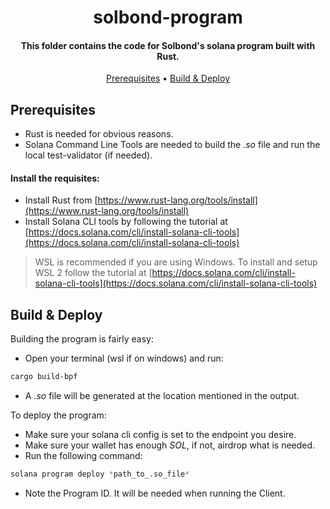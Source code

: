<h1 align="center">solbond-program</h1>

<h4 align="center">
This folder contains the code for Solbond's solana program built with Rust.</h4>

<p align="center">
  <a href="#prerequisites">Prerequisites</a> •
  <a href="#build--deploy">Build & Deploy</a> 
</p>

## Prerequisites

- Rust is needed for obvious reasons.
- Solana Command Line Tools are needed to build the *_.so_* file and run the local test-validator (if needed).

#### Install the requisites:

- Install Rust from [https://www.rust-lang.org/tools/install](https://www.rust-lang.org/tools/install)
- Install Solana CLI tools by following the tutorial at [https://docs.solana.com/cli/install-solana-cli-tools](https://docs.solana.com/cli/install-solana-cli-tools)

> WSL is recommended if you are using Windows. To install and setup WSL 2 follow the tutorial at [https://docs.solana.com/cli/install-solana-cli-tools](https://docs.solana.com/cli/install-solana-cli-tools)

## Build & Deploy 

Building the program is fairly easy: 

- Open your terminal (wsl if on windows) and run:

```bash
cargo build-bpf
```

- A *_.so_* file will be generated at the location mentioned in the output.

To deploy the program: 

- Make sure your solana cli config is set to the endpoint you desire.
- Make sure your wallet has enough *_SOL_*, if not, airdrop what is needed. 
- Run the following command: 

```bash
solana program deploy *path_to_.so_file*
```

- Note the Program ID. It will be needed when running the Client.